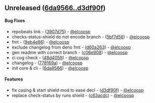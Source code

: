 ## Unreleased ([6da9566..d3df90f](https://github.com/elcoosp/readma/compare/6da9566..d3df90f))
#### Bug Fixes
- repobeats link - ([3907d75](https://github.com/elcoosp/readma/commit/3907d756461e92b711c63808b6e148d081d9e503)) - [@elcoosp](https://github.com/elcoosp)
- checks-status-shield do not encode branch - ([5bf7d56](https://github.com/elcoosp/readma/commit/5bf7d564a5adcbe548bd3de7974168def038dded)) - [@elcoosp](https://github.com/elcoosp)
- fmt - ([9eb4e86](https://github.com/elcoosp/readma/commit/9eb4e86e36ab476a6ad463f1a159bf651525d1b6)) - [@elcoosp](https://github.com/elcoosp)
- exclude changelog from deno fmt - ([d60a263](https://github.com/elcoosp/readma/commit/d60a263a49ac6e15d3ad9704fd1a514d9a94504f)) - [@elcoosp](https://github.com/elcoosp)
- gen readme with correct branch - ([c06e908](https://github.com/elcoosp/readma/commit/c06e9086d9fc7f8877be41495ceb61d7883b305d)) - [@elcoosp](https://github.com/elcoosp)
- ci cog check - ([48d4059](https://github.com/elcoosp/readma/commit/48d4059733172a58cc5e4e6cfde07d3ed5e05b53)) - [@elcoosp](https://github.com/elcoosp)
- changelog - ([778169a](https://github.com/elcoosp/readma/commit/778169ad6afccece139cd291283bbec24483a49f)) - [@elcoosp](https://github.com/elcoosp)
- init core & cli - ([6da9566](https://github.com/elcoosp/readma/commit/6da956630cb23ff60d96ce36e6f5071cee0c4214)) - [@elcoosp](https://github.com/elcoosp)
#### Features
- fix casing & start shield mod to ease decl - ([d3df90f](https://github.com/elcoosp/readma/commit/d3df90f12ae9b4202d5f94d7f00a80a6a2febc97)) - [@elcoosp](https://github.com/elcoosp)
- replace check-status by runs shield - ([c63acdc](https://github.com/elcoosp/readma/commit/c63acdc812602062cce2444d2b2bbae36b003846)) - [@elcoosp](https://github.com/elcoosp)


